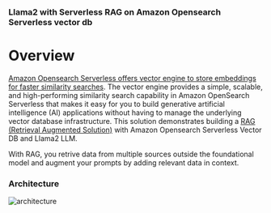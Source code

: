 
### Llama2 with Serverless RAG on Amazon Opensearch Serverless vector db


# Overview
[Amazon Opensearch Serverless offers vector engine to store embeddings for faster similarity searches](https://aws.amazon.com/blogs/big-data/introducing-the-vector-engine-for-amazon-opensearch-serverless-now-in-preview/). The vector engine provides a simple, scalable, and high-performing similarity search capability in Amazon OpenSearch Serverless that makes it easy for you to build generative artificial intelligence (AI) applications without having to manage the underlying vector database infrastructure. This solution demonstrates building a [RAG (Retrieval Augmented Solution)](https://docs.aws.amazon.com/sagemaker/latest/dg/jumpstart-foundation-models-customize-rag.html) with Amazon Opensearch Serverless Vector DB and Llama2 LLM.

With RAG, you retrive data from multiple sources outside the foundational model and augment your prompts by adding relevant data in context.

### Architecture
![architecture](https://github.com/aws-samples/serverless-rag-demo/blob/8d679f3846239d4f41fb93c4545ecdcdf406254b/architecture.png)

